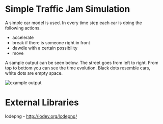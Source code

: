 # Simple Traffic Jam Simulation
A simple car model is used. In every time step each car is doing the following actions.
* accelerate
* break if there is someone right in front
* dawdle with a certain possibility
* move

A sample output can be seen below. The street goes from left to right. From top to bottom you can see the time evolution. Black dots resemble cars, white dots are empty space.

![example output](https://bitbucket.org/XzzX/trafficjam/raw/869382cdab245cba0fdd3eef28bbbc893d857f59/example.png "example output")

# External Libraries
lodepng - http://lodev.org/lodepng/
